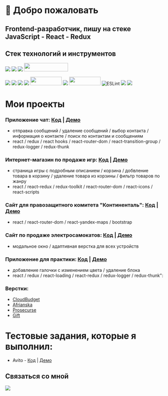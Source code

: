 # 👋 Добро пожаловать
## Frontend-разработчик, пишу на стеке JavaScript - React - Redux

## Cтек технологий и инструментов 

![](https://img.shields.io/badge/javascript%20-%23323330.svg?&style=for-the-badge&logo=javascript&logoColor=%23F7DF1E)
![](https://img.shields.io/badge/react%20-%2320232a.svg?&style=for-the-badge&logo=react&logoColor=%2361DAFB)
![](https://img.shields.io/badge/redux%20-%23593d88.svg?&style=for-the-badge&logo=redux&logoColor=white)
<img src="https://camo.githubusercontent.com/05fa5b49e5aed65571a782d2d5a857a463c6862ffea1a420aa076f4fe9edb895/68747470733a2f2f696d672e736869656c64732e696f2f62616467652f52656475782d2d5468756e6b2d3233306633393f7374796c653d666c61742d737175617265266c6f676f3d5265647578266c6f676f436f6c6f723d666633393239" width="140" height="27"/>

![](https://img.shields.io/badge/react_router%20-CA4245.svg?&style=for-the-badge&logo=react-router&logoColor=white)
<img src="https://img.shields.io/badge/SASS%20-hotpink.svg?&style=for-the-badge&logo=SASS&logoColor=white"/>
![](https://img.shields.io/badge/bootstrap%20-%23563D7C.svg?&style=for-the-badge&logo=bootstrap&logoColor=white)
<img src="https://img.shields.io/badge/material%20ui%20-%230081CB.svg?&style=for-the-badge&logo=material-ui&logoColor=white"/>
<img src="https://camo.githubusercontent.com/2c35078344be480c144d239355446838b6e63cfbbf650077a209262728ba3440/68747470733a2f2f696d672e736869656c64732e696f2f62616467652f4769742d626c61636b3f7374796c653d666c61742d737175617265266c6f676f3d676974" width="100" height="27">
<img src="https://img.shields.io/badge/heroku%20-%23430098.svg?&style=for-the-badge&logo=heroku&logoColor=white"/>
<img src="https://camo.githubusercontent.com/1f11106396efd0b619f5497783ec2c078946acdeb1cc5e872b07baf8af40baf8/68747470733a2f2f696d672e736869656c64732e696f2f62616467652f50726574746965722d626c61636b3f7374796c653d666c61742d737175617265266c6f676f3d7072657474696572" width="100" height="27">
<img alt="ESLint" src="https://img.shields.io/badge/ESLint-4B3263?style=for-the-badge&logo=eslint&logoColor=white" />
![](https://img.shields.io/badge/html5%20-%23E34F26.svg?&style=for-the-badge&logo=html5&logoColor=white)
![](https://img.shields.io/badge/css-%23239120.svg?&style=for-the-badge&logo=css3&logoColor=white)

# Мои проекты

### Приложение чат: [Код](https://github.com/ImranNihlo/react-chat) | [Демо](https://protected-coast-80252.herokuapp.com/)

* отправка сообщений / удаление сообщений / выбор контакта / информация о контакте / поиск по контактам и сообщениям
* react / redux / react hooks / react-router-dom / react-transition-group / redux-logger / redux-thunk

### Интернет-магазин по продаже игр: [Код](https://github.com/ImranNihlo/game-store) | [Демо](https://serene-mesa-36204.herokuapp.com/)

* страница игры с подробным описанием / корзина / добвление товара в корзину / удаление товара из корзины / фильтр товаров по жанру
* react / react-redux / redux-toolkit / react-router-dom / react-icons / react-scripts 

### Сайт для правозащитного комитета "Континенталь": [Код](https://github.com/ImranNihlo/Continental) | [Демо](https://pure-harbor-24422.herokuapp.com/)

* react / react-router-dom / react-yandex-maps / bootstrap 

### Сайт по продаже электросамокатов: [Код](https://github.com/ImranNihlo/E-trans) | [Демо](https://imrannihlo.github.io/E-trans/)
* модальное окно / адаптивная верстка для всех устройств

### Приложение для практики: [Код](https://github.com/ImranNihlo/redux-thunk) | [Демо](https://sleepy-journey-97250.herokuapp.com/)

* добавление галочки с изменением цвета / удаление блока  
* react / redux / react-loading / react-redux / redux-logger / redux-thunk":

### Верстки: 

* [CloudBudget](https://imrannihlo.github.io/CloudBudget/) 
* [Afrianska](https://imrannihlo.github.io/afrianska/) 
* [Prosecurse](https://imrannihlo.github.io/Prosecurse/)
* [Gift](https://imrannihlo.github.io/Gift/)

# Тестовые задания, которые я выполнил:

* Avito - [Код](https://github.com/ImranNihlo/avito-test) | [Демо](https://nameless-eyrie-80046.herokuapp.com/)

## Связаться со мной

[![](https://img.shields.io/badge/telegram-D14836?color=2CA5E0&style=for-the-badge&logo=telegram&logoColor=white&&s=250)](https://t.me/ImranNihlo)

